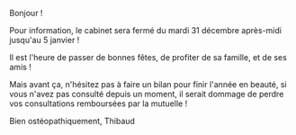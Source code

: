 Bonjour !

Pour information, le cabinet sera fermé du mardi 31 décembre après-midi jusqu'au 5 janvier !

Il est l'heure de passer de bonnes fêtes, de profiter de sa famille, et de ses amis !

Mais avant ça, n'hésitez pas à faire un bilan pour finir l'année en beauté, si vous n'avez pas consulté depuis un moment, il serait dommage de perdre vos consultations remboursées par la mutuelle !

Bien ostéopathiquement,
Thibaud
